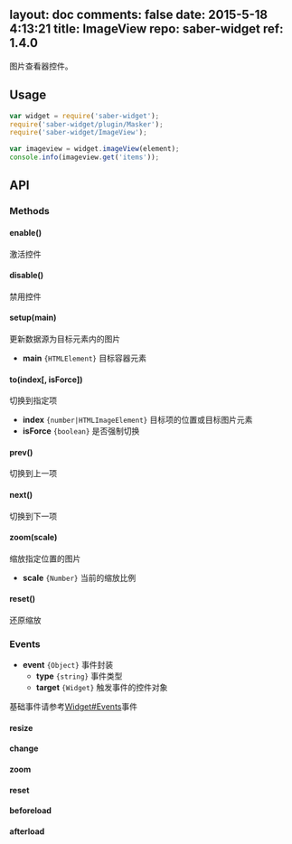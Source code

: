 layout: doc
comments: false
date: 2015-5-18 4:13:21
title: ImageView
repo: saber-widget
ref: 1.4.0
---

图片查看器控件。

## Usage

```js
var widget = require('saber-widget');
require('saber-widget/plugin/Masker');
require('saber-widget/ImageView');

var imageview = widget.imageView(element);
console.info(imageview.get('items'));
```

## API

### Methods

#### enable()

激活控件

#### disable()

禁用控件

#### setup(main)

更新数据源为目标元素内的图片

* **main** `{HTMLElement}` 目标容器元素

#### to(index[, isForce])

切换到指定项

* **index** `{number|HTMLImageElement}` 目标项的位置或目标图片元素
* **isForce** `{boolean}` 是否强制切换

#### prev()

切换到上一项

#### next()

切换到下一项

#### zoom(scale)

缩放指定位置的图片

* **scale** `{Number}` 当前的缩放比例

#### reset()

还原缩放

### Events

* **event** `{Object}` 事件封装
    * **type** `{string}` 事件类型
    * **target** `{Widget}` 触发事件的控件对象

基础事件请参考[Widget#Events](./api-widget.md#events)事件

#### resize

#### change

#### zoom

#### reset

#### beforeload

#### afterload